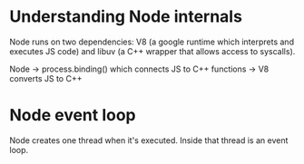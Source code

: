 # Understanding Node internals

Node runs on two dependencies: V8 (a google runtime which interprets and executes JS code) and libuv (a C++ wrapper that allows access to syscalls).

Node -> process.binding() which connects JS to C++ functions -> V8 converts JS to C++

# Node event loop

Node creates one thread when it's executed. Inside that thread is an event loop.
